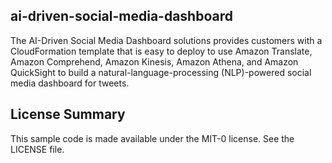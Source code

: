 ## ai-driven-social-media-dashboard

The AI-Driven Social Media Dashboard solutions provides customers with a CloudFormation template that is easy to deploy to use Amazon Translate, Amazon Comprehend, Amazon Kinesis, Amazon Athena, and Amazon QuickSight to build a natural-language-processing (NLP)-powered social media dashboard for tweets.

## License Summary

This sample code is made available under the MIT-0 license. See the LICENSE file.
